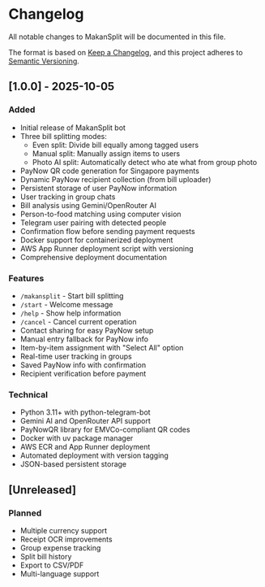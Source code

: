 # Changelog

All notable changes to MakanSplit will be documented in this file.

The format is based on [Keep a Changelog](https://keepachangelog.com/en/1.0.0/),
and this project adheres to [Semantic Versioning](https://semver.org/spec/v2.0.0.html).

## [1.0.0] - 2025-10-05

### Added
- Initial release of MakanSplit bot
- Three bill splitting modes:
  - Even split: Divide bill equally among tagged users
  - Manual split: Manually assign items to users
  - Photo AI split: Automatically detect who ate what from group photo
- PayNow QR code generation for Singapore payments
- Dynamic PayNow recipient collection (from bill uploader)
- Persistent storage of user PayNow information
- User tracking in group chats
- Bill analysis using Gemini/OpenRouter AI
- Person-to-food matching using computer vision
- Telegram user pairing with detected people
- Confirmation flow before sending payment requests
- Docker support for containerized deployment
- AWS App Runner deployment script with versioning
- Comprehensive deployment documentation

### Features
- `/makansplit` - Start bill splitting
- `/start` - Welcome message
- `/help` - Show help information
- `/cancel` - Cancel current operation
- Contact sharing for easy PayNow setup
- Manual entry fallback for PayNow info
- Item-by-item assignment with "Select All" option
- Real-time user tracking in groups
- Saved PayNow info with confirmation
- Recipient verification before payment

### Technical
- Python 3.11+ with python-telegram-bot
- Gemini AI and OpenRouter API support
- PayNowQR library for EMVCo-compliant QR codes
- Docker with uv package manager
- AWS ECR and App Runner deployment
- Automated deployment with version tagging
- JSON-based persistent storage

## [Unreleased]

### Planned
- Multiple currency support
- Receipt OCR improvements
- Group expense tracking
- Split bill history
- Export to CSV/PDF
- Multi-language support

